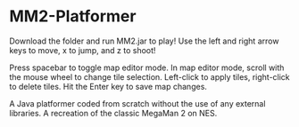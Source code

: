 # MM2-Platformer

Download the folder and run MM2.jar to play! Use the left and right arrow keys to move, x to jump, and z to shoot! 

Press spacebar to toggle map editor mode. In map editor mode, scroll with the mouse wheel to change tile selection. Left-click to apply tiles, right-click to delete tiles. Hit the Enter key to save map changes.

A Java platformer coded from scratch without the use of any external libraries. A recreation of the classic MegaMan 2 on NES.
